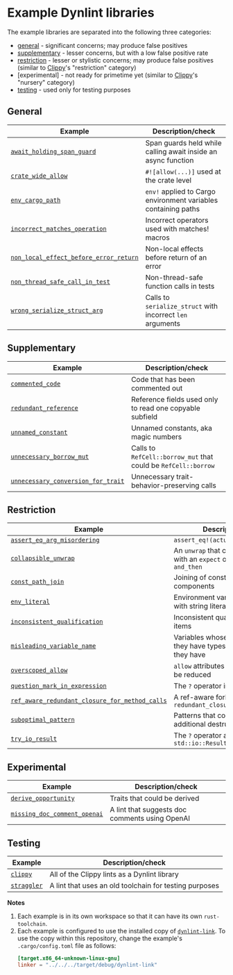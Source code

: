# Example Dynlint libraries

The example libraries are separated into the following three categories:

- [general] - significant concerns; may produce false positives
- [supplementary] - lesser concerns, but with a low false positive rate
- [restriction] - lesser or stylistic concerns; may produce false positives (similar to [Clippy]'s "restriction" category)
- [experimental] - not ready for primetime yet (similar to [Clippy]'s "nursery" category)
- [testing] - used only for testing purposes

## General

| Example                                                                                  | Description/check                                              |
| ---------------------------------------------------------------------------------------- | -------------------------------------------------------------- |
| [`await_holding_span_guard`](./general/await_holding_span_guard)                         | Span guards held while calling await inside an async function  |
| [`crate_wide_allow`](./general/crate_wide_allow)                                         | `#![allow(...)]` used at the crate level                       |
| [`env_cargo_path`](./general/env_cargo_path)                                             | `env!` applied to Cargo environment variables containing paths |
| [`incorrect_matches_operation`](./general/incorrect_matches_operation)                   | Incorrect operators used with matches! macros                  |
| [`non_local_effect_before_error_return`](./general/non_local_effect_before_error_return) | Non-local effects before return of an error                    |
| [`non_thread_safe_call_in_test`](./general/non_thread_safe_call_in_test)                 | Non-thread-safe function calls in tests                        |
| [`wrong_serialize_struct_arg`](./general/wrong_serialize_struct_arg)                     | Calls to `serialize_struct` with incorrect `len` arguments     |

## Supplementary

| Example                                                                                | Description/check                                              |
| -------------------------------------------------------------------------------------- | -------------------------------------------------------------- |
| [`commented_code`](./supplementary/commented_code)                                     | Code that has been commented out                               |
| [`redundant_reference`](./supplementary/redundant_reference)                           | Reference fields used only to read one copyable subfield       |
| [`unnamed_constant`](./supplementary/unnamed_constant)                                 | Unnamed constants, aka magic numbers                           |
| [`unnecessary_borrow_mut`](./supplementary/unnecessary_borrow_mut)                     | Calls to `RefCell::borrow_mut` that could be `RefCell::borrow` |
| [`unnecessary_conversion_for_trait`](./supplementary/unnecessary_conversion_for_trait) | Unnecessary trait-behavior-preserving calls                    |

## Restriction

| Example                                                                                                      | Description/check                                                                |
| ------------------------------------------------------------------------------------------------------------ | -------------------------------------------------------------------------------- |
| [`assert_eq_arg_misordering`](./restriction/assert_eq_arg_misordering)                                       | `assert_eq!(actual, expected)`                                                   |
| [`collapsible_unwrap`](./restriction/collapsible_unwrap)                                                     | An `unwrap` that could be combined with an `expect` or `unwrap` using `and_then` |
| [`const_path_join`](./restriction/const_path_join)                                                           | Joining of constant path components                                              |
| [`env_literal`](./restriction/env_literal)                                                                   | Environment variables referred to with string literals                           |
| [`inconsistent_qualification`](./restriction/inconsistent_qualification)                                     | Inconsistent qualification of module items                                       |
| [`misleading_variable_name`](./restriction/misleading_variable_name)                                         | Variables whose names suggest they have types other than the ones they have      |
| [`overscoped_allow`](./restriction/overscoped_allow)                                                         | `allow` attributes whose scope could be reduced                                  |
| [`question_mark_in_expression`](./restriction/question_mark_in_expression)                                   | The `?` operator in expressions                                                  |
| [`ref_aware_redundant_closure_for_method_calls`](./restriction/ref_aware_redundant_closure_for_method_calls) | A ref-aware fork of `redundant_closure_for_method_calls`                         |
| [`suboptimal_pattern`](./restriction/suboptimal_pattern)                                                     | Patterns that could perform additional destructuring                             |
| [`try_io_result`](./restriction/try_io_result)                                                               | The `?` operator applied to `std::io::Result`                                    |

## Experimental

| Example                                                                   | Description/check                              |
| ------------------------------------------------------------------------- | ---------------------------------------------- |
| [`derive_opportunity`](./experimental/derive_opportunity)                 | Traits that could be derived                   |
| [`missing_doc_comment_openai`](./experimental/missing_doc_comment_openai) | A lint that suggests doc comments using OpenAI |

## Testing

| Example                            | Description/check                                      |
| ---------------------------------- | ------------------------------------------------------ |
| [`clippy`](./testing/clippy)       | All of the Clippy lints as a Dynlint library           |
| [`straggler`](./testing/straggler) | A lint that uses an old toolchain for testing purposes |

**Notes**

1. Each example is in its own workspace so that it can have its own `rust-toolchain`.
2. Each example is configured to use the installed copy of [`dynlint-link`](../dynlint-link). To use the copy within this repository, change the example's `.cargo/config.toml` file as follows:
   ```toml
   [target.x86_64-unknown-linux-gnu]
   linker = "../../../target/debug/dynlint-link"
   ```

[clippy]: https://github.com/rust-lang/rust-clippy#clippy
[general]: #general
[restriction]: #restriction
[supplementary]: #supplementary
[testing]: #testing
